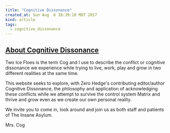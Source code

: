 ```yaml
---
title: "Cognitive Dissonance"
created_at: Sun Aug  6 18:39:10 MDT 2017
kind: article
tags:
  - cognitive_dissonance
---
```


<h2>
  <a href="http://twoicefloes.com/about/" target="_blank">About Cognitive Dissonance</a>
</h2>


Two Ice Floes is the term Cog and I use to describe the conflict or
cognitive dissonance we experience while trying to live, work, play and
grow in two different realities at the same time.

This website seeks to explore, with Zero Hedge's contributing
editor/author Cognitive Dissonance, the philosophy and application of
acknowledging these conflicts while we attempt to survive the control
system Matrix and thrive and grow even as we create our own personal
reality.

We invite you to come in, look around and join us as both staff and
patients of The Insane Asylum.

Mrs. Cog

<!--
html boilerplate
<a href="" target="_blank"></a>
<a name=""></a>
<img src="" width="400px">
<ul>
  <li></li>
</ul>
<pre>
</pre>
<pre><code>
</code></pre>
<math xmlns='http://www.w3.org/1998/Math/MathML' display='block'>
</math>
-->
